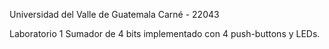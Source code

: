 Universidad del Valle de Guatemala
Carné - 22043

Laboratorio 1
Sumador de 4 bits implementado con 4 push-buttons y LEDs.
